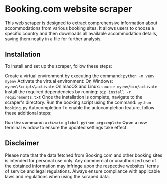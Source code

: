 # Booking.com website scraper
This web scraper is designed to extract comprehensive information about accommodations from various booking sites. It allows users to choose a specific country and then downloads all available accommodation details, saving them neatly in a file for further analysis.

## Installation
To install and set up the scraper, follow these steps:

Create a virtual environment by executing the command: `python -m venv myenv`
Activate the virtual environment:
On Windows: `myenv\Scripts\activate`
On macOS and Linux: `source myenv/bin/activate`
Install the required dependencies by running: `pip install -r requirements.txt`
Once the installation is complete, navigate to the scraper's directory.
Run the booking script using the command: `python booking.py`
Autocompletion
To enable the autocompletion feature, follow these additional steps:

Run the command: `activate-global-python-argcomplete`
Open a new terminal window to ensure the updated settings take effect.

## Disclaimer
Please note that the data fetched from Booking.com and other booking sites is intended for personal use only. Any commercial or unauthorized use of the obtained information may infringe upon the respective websites' terms of service and legal regulations. Always ensure compliance with applicable laws and regulations when using the scraped data.
